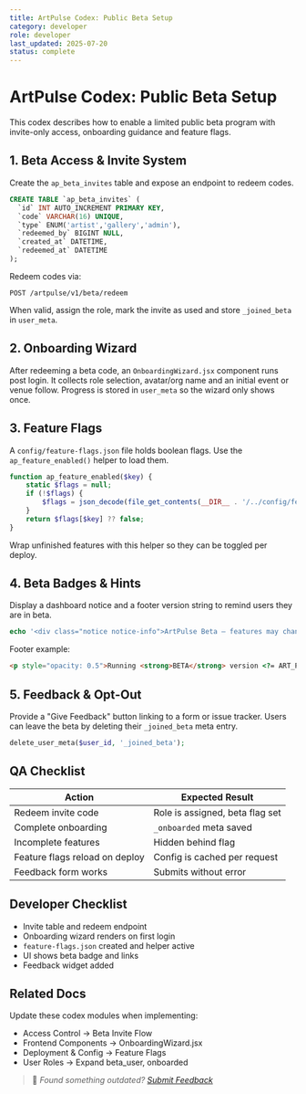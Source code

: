 ```yaml
---
title: ArtPulse Codex: Public Beta Setup
category: developer
role: developer
last_updated: 2025-07-20
status: complete
---
```

# ArtPulse Codex: Public Beta Setup

This codex describes how to enable a limited public beta program with invite-only access, onboarding guidance and feature flags.

## 1. Beta Access & Invite System

Create the `ap_beta_invites` table and expose an endpoint to redeem codes.

```sql
CREATE TABLE `ap_beta_invites` (
  `id` INT AUTO_INCREMENT PRIMARY KEY,
  `code` VARCHAR(16) UNIQUE,
  `type` ENUM('artist','gallery','admin'),
  `redeemed_by` BIGINT NULL,
  `created_at` DATETIME,
  `redeemed_at` DATETIME
);
```

Redeem codes via:

```http
POST /artpulse/v1/beta/redeem
```

When valid, assign the role, mark the invite as used and store `_joined_beta` in `user_meta`.

## 2. Onboarding Wizard

After redeeming a beta code, an `OnboardingWizard.jsx` component runs post login.
It collects role selection, avatar/org name and an initial event or venue follow.
Progress is stored in `user_meta` so the wizard only shows once.

## 3. Feature Flags

A `config/feature-flags.json` file holds boolean flags. Use the `ap_feature_enabled()` helper to load them.

```php
function ap_feature_enabled($key) {
    static $flags = null;
    if (!$flags) {
        $flags = json_decode(file_get_contents(__DIR__ . '/../config/feature-flags.json'), true);
    }
    return $flags[$key] ?? false;
}
```

Wrap unfinished features with this helper so they can be toggled per deploy.

## 4. Beta Badges & Hints

Display a dashboard notice and a footer version string to remind users they are in beta.

```php
echo '<div class="notice notice-info">ArtPulse Beta – features may change.</div>';
```

Footer example:

```html
<p style="opacity: 0.5">Running <strong>BETA</strong> version <?= ART_PULSE_VERSION ?></p>
```

## 5. Feedback & Opt-Out

Provide a "Give Feedback" button linking to a form or issue tracker. Users can leave the beta by deleting their `_joined_beta` meta entry.

```php
delete_user_meta($user_id, '_joined_beta');
```

## QA Checklist

| Action | Expected Result |
| --- | --- |
| Redeem invite code | Role is assigned, beta flag set |
| Complete onboarding | `_onboarded` meta saved |
| Incomplete features | Hidden behind flag |
| Feature flags reload on deploy | Config is cached per request |
| Feedback form works | Submits without error |

## Developer Checklist

- Invite table and redeem endpoint
- Onboarding wizard renders on first login
- `feature-flags.json` created and helper active
- UI shows beta badge and links
- Feedback widget added

## Related Docs

Update these codex modules when implementing:

- Access Control → Beta Invite Flow
- Frontend Components → OnboardingWizard.jsx
- Deployment & Config → Feature Flags
- User Roles → Expand beta_user, onboarded

> 💬 *Found something outdated? [Submit Feedback](feedback.md)*
